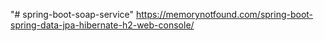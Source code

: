 "# spring-boot-soap-service" 
https://memorynotfound.com/spring-boot-spring-data-jpa-hibernate-h2-web-console/